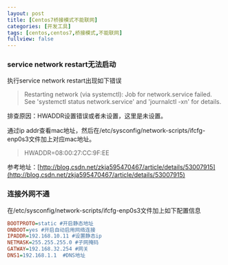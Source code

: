 ```yaml
---
layout: post
title: [Centos7桥接模式不能联网]
categories: [开发工具]
tags: [centos,centos7,桥接模式,不能联网]
fullview: false
---
```

### service network restart无法启动

执行service network restart出现如下错误
> Restarting network (via systemctl): Job for network.service failed. See 'systemctl status network.service' and 'journalctl -xn' for details.

排查原因：HWADDR设置错误或者未设置，这里是未设置。

通过ip addr查看mac地址，然后在/etc/sysconfig/network-scripts/ifcfg-enp0s3文件加上对应mac地址。
> HWADDR=08:00:27:CC:9F:EE

参考地址：[http://blog.csdn.net/zkja595470467/article/details/53007915](http://blog.csdn.net/zkja595470467/article/details/53007915)

### 连接外网不通

在/etc/sysconfig/network-scripts/ifcfg-enp0s3文件加上如下配置信息
```ini
BOOTPROTO=static #开启静态地址
ONBOOT=yes #开启自动启用网络连接
IPADDR=192.168.10.11 #设置静态ip
NETMASK=255.255.255.0 #子网掩码
GATWAY=192.168.32.254 #网关
DNS1=192.168.1.1  #DNS地址
```
